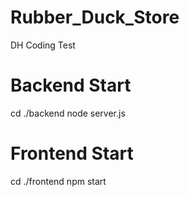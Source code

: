 # Rubber_Duck_Store
DH Coding Test

# Backend Start
cd ./backend
node server.js

# Frontend Start
cd ./frontend
npm start